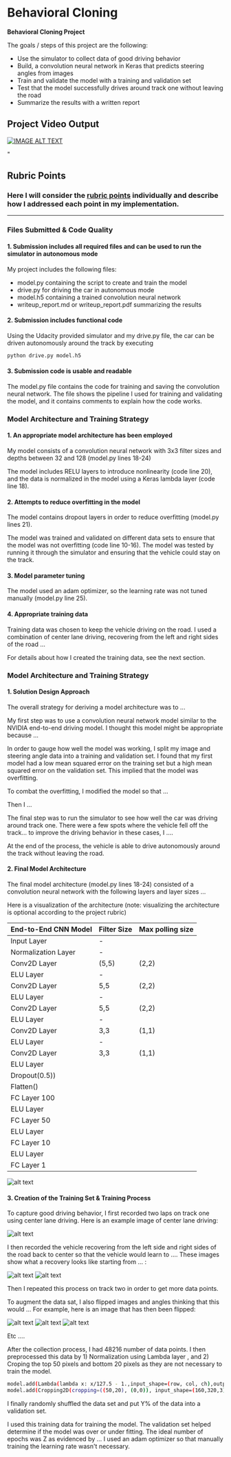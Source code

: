 # **Behavioral Cloning** 
**Behavioral Cloning Project**

The goals / steps of this project are the following:
* Use the simulator to collect data of good driving behavior
* Build, a convolution neural network in Keras that predicts steering angles from images
* Train and validate the model with a training and validation set
* Test that the model successfully drives around track one without leaving the road
* Summarize the results with a written report

## Project Video Output

[![IMAGE ALT TEXT](http://img.youtube.com/vi/DcfhG_C9Cqk/0.jpg)](https://www.youtube.com/watch?v=DcfhG_C9Cqk "Self Driving Car Output")

[//]: # (Image References)

[image1]: ./examples/placeholder.png "Model Visualization"
[image2]: ./examples/placeholder.png "Grayscaling"
[image3]: ./examples/center_camera.png "Center Camera Image"
[image4]: ./examples/left_camera.png "Left CameraImage"
[image5]: ./examples/right_camera.png "Right Camera Image"
[image6]: ./examples/flipped_center_camera.png "Flipped Center Camera Image"
[image7]: ./examples/flipped_left_camera.png "Flipped Left Camera Image"
[image8]: ./examples/flipped_right_camera.png "Flipped Right Camera Image"
"

## Rubric Points
### Here I will consider the [rubric points](https://review.udacity.com/#!/rubrics/432/view) individually and describe how I addressed each point in my implementation.  

---
### Files Submitted & Code Quality

#### 1. Submission includes all required files and can be used to run the simulator in autonomous mode

My project includes the following files:
* model.py containing the script to create and train the model
* drive.py for driving the car in autonomous mode
* model.h5 containing a trained convolution neural network 
* writeup_report.md or writeup_report.pdf summarizing the results

#### 2. Submission includes functional code
Using the Udacity provided simulator and my drive.py file, the car can be driven autonomously around the track by executing 
```sh
python drive.py model.h5
```

#### 3. Submission code is usable and readable

The model.py file contains the code for training and saving the convolution neural network. The file shows the pipeline I used for training and validating the model, and it contains comments to explain how the code works.

### Model Architecture and Training Strategy

#### 1. An appropriate model architecture has been employed

My model consists of a convolution neural network with 3x3 filter sizes and depths between 32 and 128 (model.py lines 18-24) 

The model includes RELU layers to introduce nonlinearity (code line 20), and the data is normalized in the model using a Keras lambda layer (code line 18). 

#### 2. Attempts to reduce overfitting in the model

The model contains dropout layers in order to reduce overfitting (model.py lines 21). 

The model was trained and validated on different data sets to ensure that the model was not overfitting (code line 10-16). The model was tested by running it through the simulator and ensuring that the vehicle could stay on the track.

#### 3. Model parameter tuning

The model used an adam optimizer, so the learning rate was not tuned manually (model.py line 25).

#### 4. Appropriate training data

Training data was chosen to keep the vehicle driving on the road. I used a combination of center lane driving, recovering from the left and right sides of the road ... 

For details about how I created the training data, see the next section. 

### Model Architecture and Training Strategy

#### 1. Solution Design Approach

The overall strategy for deriving a model architecture was to ...

My first step was to use a convolution neural network model similar to the NVIDIA end-to-end driving model. I thought this model might be appropriate because ...

In order to gauge how well the model was working, I split my image and steering angle data into a training and validation set. I found that my first model had a low mean squared error on the training set but a high mean squared error on the validation set. This implied that the model was overfitting. 

To combat the overfitting, I modified the model so that ...

Then I ... 

The final step was to run the simulator to see how well the car was driving around track one. There were a few spots where the vehicle fell off the track... to improve the driving behavior in these cases, I ....

At the end of the process, the vehicle is able to drive autonomously around the track without leaving the road.

#### 2. Final Model Architecture

The final model architecture (model.py lines 18-24) consisted of a convolution neural network with the following layers and layer sizes ...

Here is a visualization of the architecture (note: visualizing the architecture is optional according to the project rubric)

   End-to-End CNN Model | Filter Size | Max polling size |
  -------------  |-------------  | -------------  | 
 Input Layer | - | 
 Normalization Layer | - |
 Conv2D Layer  | (5,5) | (2,2) |
 ELU Layer | - |
 Conv2D Layer  | 5,5 | (2,2) |
 ELU Layer | - |
 Conv2D Layer  | 5,5| (2,2) |
 ELU Layer | -|
 Conv2D Layer  | 3,3| (1,1) |
 ELU Layer | -|
 Conv2D Layer  | 3,3| (1,1) |
 ELU Layer | 
Dropout(0.5)) |
Flatten() |
FC Layer 100 |
ELU Layer|
FC Layer 50|
ELU Layer|
FC Layer 10|
ELU Layer |
FC Layer 1|
  
![alt text][image1]

#### 3. Creation of the Training Set & Training Process

To capture good driving behavior, I first recorded two laps on track one using center lane driving. Here is an example image of center lane driving:

![alt text][image3]

I then recorded the vehicle recovering from the left side and right sides of the road back to center so that the vehicle would learn to .... These images show what a recovery looks like starting from ... :

![alt text][image4]
![alt text][image5]

Then I repeated this process on track two in order to get more data points.

To augment the data sat, I also flipped images and angles thinking that this would ... For example, here is an image that has then been flipped:

![alt text][image6]
![alt text][image7]
![alt text][image8]

Etc ....

After the collection process, I had 48216 number of data points. I then preprocessed this data by 1) Normalization using Lambda layer , and 2) Croping the top 50 pixels and bottom 20 pixels as they are not necessary to train the model.
```sh
model.add(Lambda(lambda x: x/127.5 - 1.,input_shape=(row, col, ch),output_shape=(row, col, ch)))
model.add(Cropping2D(cropping=((50,20), (0,0)), input_shape=(160,320,3)))
```



I finally randomly shuffled the data set and put Y% of the data into a validation set. 

I used this training data for training the model. The validation set helped determine if the model was over or under fitting. The ideal number of epochs was Z as evidenced by ... I used an adam optimizer so that manually training the learning rate wasn't necessary.
